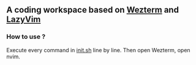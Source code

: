 ## A coding workspace based on [Wezterm](https://wezfurlong.org/wezterm/) and [LazyVim](https://www.lazyvim.org/)
### How to use ?
Execute every command in [init.sh](https://github.com/xusd320/xsh/blob/master/init.sh) line by line.
Then open Wezterm, open nvim.
